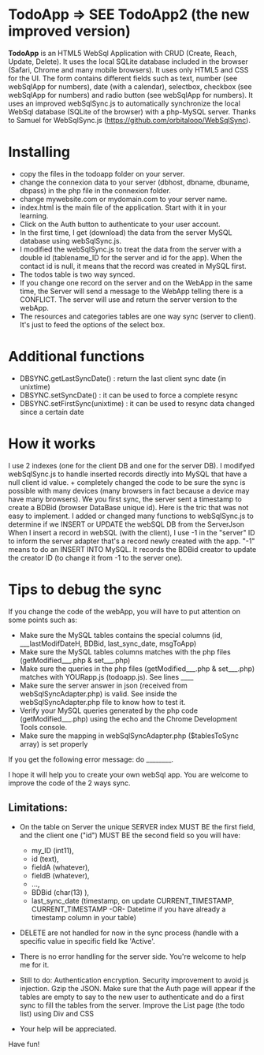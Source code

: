 TodoApp => SEE TodoApp2 (the new improved version)
=====================
**TodoApp** is an HTML5 WebSql Application with CRUD (Create, Reach, Update, Delete). It uses the local SQLite database included in the browser (Safari, Chrome and many mobile browsers). It uses only HTML5 and CSS for the UI. The form contains different fields such as text, number (see webSqlApp for numbers), date (with a calendar), selectbox, checkbox (see webSqlApp for numbers) and radio button (see webSqlApp for numbers). It uses an improved webSqlSync.js to automatically synchronize the local WebSql database (SQLite of the browser) with a php-MySQL server. Thanks to Samuel for WebSqlSync.js (https://github.com/orbitaloop/WebSqlSync).

Installing
==========

- copy the files in the todoapp folder on your server.  
- change the connexion data to your server (dbhost, dbname, dbuname, dbpass) in the php file in the connexion folder.
- change mywebsite.com or mydomain.com to your server name.
- index.html is the main file of the application. Start with it in your learning.
- Click on the Auth button to authenticate to your user account.
- In the first time, I get (download) the data from the server MySQL database using webSqlSync.js. 
- I modified the webSqlSync.js to treat the data from the server with a double id (tablename_ID for the server and id for the app). When the contact id is null, it means that the record was created in MySQL first.
- The todos table is two way synced.
- If you change one record on the server and on the WebApp in the same time, the Server will send a message to the WebApp telling there is a CONFLICT. The server will use and return the server version to the webApp.   
- The resources and categories tables are one way sync (server to client). It's just to feed the options of the select box.

Additional functions
==========
- DBSYNC.getLastSyncDate() : return the last client sync date (in unixtime)
- DBSYNC.setSyncDate()  : it can be used to force a complete resync
- DBSYNC.setFirstSync(unixtime) : it can be used to resync data changed since a certain date

How it works
==========
I use 2 indexes (one for the client DB and one for the server DB). 
I modifyed webSqlSync.js to handle inserted records directly into MySQL that have a null client id value. + completely changed the code to be sure the sync is possible with many devices (many browsers in fact because a device may have many browsers). We you first sync, the server sent a timestamp to create a BDBid (browser DataBase unique id). Here is the tric that was not easy to implement.
I added or changed many functions to webSqlSync.js to determine if we INSERT or UPDATE the webSQL DB from the ServerJson
When I insert a record in webSQL (with the client), I use -1 in the "server" ID to inform the server adapter that's a record newly created with the app. 
"-1" means to do an INSERT INTO MySQL. It records the BDBid creator to update the creator ID (to change it from -1 to the server one).
 
Tips to debug the sync
==========
If you change the code of the webApp, you will have to put attention on some points such as:
- Make sure the MySQL tables contains the special columns (id, ___lastModifDateH, BDBid, last_sync_date, msgToApp) 
- Make sure the MySQL tables columns matches with the php files (getModified___.php & set___.php)
- Make sure the queries in the php files (getModified___.php & set___.php) matches with YOURapp.js (todoapp.js). See lines ____ 
- Make sure the server answer in json (received from webSqlSyncAdapter.php) is valid. See inside the webSqlSyncAdapter.php file to know how to test it.
- Verify your MySQL queries generated by the php code (getModified___.php) using the echo and the Chrome Development Tools console.
- Make sure the mapping in webSqlSyncAdapter.php ($tablesToSync array) is set properly  

If you get the following error message: 
do ________.

I hope it will help you to create your own webSql app. You are welcome to improve the code of the 2 ways sync.

## Limitations:

 - On the table on Server the unique SERVER index MUST BE the first field, and the client one ("id") MUST BE the second field so you will have:  

     * my_ID (int11),
     * id (text),
     * fieldA (whatever),
     * fieldB (whatever),
     * ...,
     * BDBid (char(13) ),
     * last_sync_date (timestamp, on update CURRENT_TIMESTAMP, CURRENT_TIMESTAMP -OR- Datetime if you have already a timestamp column in your table)
    
 - DELETE are not handled for now in the sync process (handle with a specific value in specific field lke 'Active'.
 - There is no error handling for the server side. You're welcome to help me for it.
 - Still to do: Authentication encryption. Security improvement to avoid js injection. Gzip the JSON. Make sure that the Auth page will appear if the tables are empty to say to the new user to authenticate and do a first sync to fill the tables from the server. Improve the List page  (the todo list) using Div and CSS
 - Your help will be appreciated.
 
Have fun! 
